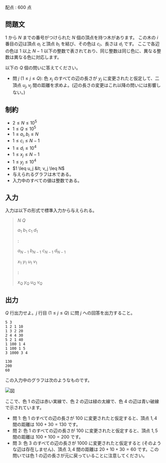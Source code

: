 配点 : $600$ 点

## 問題文

$1$ から $N$ までの番号がつけられた $N$ 個の頂点を持つ木があります。
この木の $i$ 番目の辺は頂点 $a_i$ と頂点 $b_i$ を結び、その色は $c_i$、長さは $d_i$ です。
ここで各辺の色は $1$ 以上 $N-1$ 以下の整数で表されており、同じ整数は同じ色に、異なる整数は異なる色に対応します。

以下の $Q$ 個の問いに答えてください。

- 問 $j$ ($1 \leq j \leq Q$): 色 $x_j$ のすべての辺の長さが $y_j$ に変更されたと仮定して、二頂点 $u_j, v_j$ 間の距離を求めよ。(辺の長さの変更はこれ以降の問いには影響しない。)

## 制約

- $2 \leq N \leq 10^5$
- $1 \leq Q \leq 10^5$
- $1 \leq a_i, b_i \leq N$
- $1 \leq c_i \leq N-1$
- $1 \leq d_i \leq 10^4$
- $1 \leq x_j \leq N-1$
- $1 \leq y_j \leq 10^4$
- $1 \leq u_j &lt; v_j \leq N$
- 与えられるグラフは木である。
- 入力中のすべての値は整数である。

## 入力

入力は以下の形式で標準入力から与えられる。

> $N$ $Q$
> 
> $a_1$ $b_1$ $c_1$ $d_1$
> 
> $:$
> 
> $a_{N-1}$ $b_{N-1}$ $c_{N-1}$ $d_{N-1}$
> 
> $x_1$ $y_1$ $u_1$ $v_1$
> 
> $:$
> 
> $x_Q$ $y_Q$ $u_Q$ $v_Q$

## 出力

$Q$ 行出力せよ。$j$ 行目 ($1 \leq j \leq Q$) に問 $j$ への回答を出力すること。

```input1
5 3
1 2 1 10
1 3 2 20
2 4 4 30
5 2 1 40
1 100 1 4
1 100 1 5
3 1000 3 4
```

```output1
130
200
60
```

この入力中のグラフは次のようなものです。

![図](https://img.atcoder.jp/ghi/ca75688b08f73eb63a30ce6daa54a781.png)

ここで、色 $1$ の辺は赤い実線で、色 $2$ の辺は緑の太線で、色 $4$ の辺は青い破線で示されています。

- 問 $1$: 色 $1$ のすべての辺の長さが $100$ に変更されたと仮定すると、頂点 $1, 4$ 間の距離は $100 + 30 = 130$ です。
- 問 $2$: 色 $1$ のすべての辺の長さが $100$ に変更されたと仮定すると、頂点 $1, 5$ 間の距離は $100 + 100 = 200$ です。
- 問 $3$: 色 $3$ のすべての辺の長さが $1000$ に変更されたと仮定すると (そのような辺は存在しません)、頂点 $3, 4$ 間の距離は $20 + 10 + 30 = 60$ です。この問いでは色 $1$ の辺の長さが元に戻っていることに注意してください。